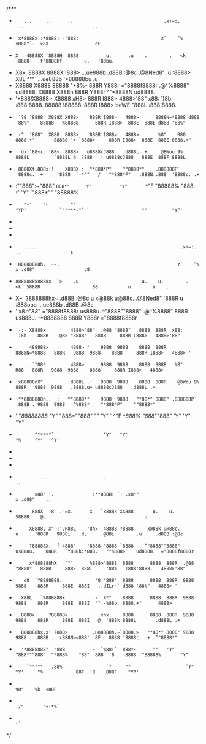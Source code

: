 /***
 *        ...     ..      ..                                 .x+=:.                       ...                         ..                  
 *      x*8888x.:*8888: -"888:                              z`    ^%                   xH88"`~ .x8X                 dF                    
 *     X   48888X `8888H  8888          u.      .u    .        .   <k                :8888   .f"8888Hf        u.   '88bu.                 
 *    X8x.  8888X  8888X  !888>   ...ue888b   .d88B :@8c     .@8Ned8"      .u       :8888>  X8L  ^""`   ...ue888b  '*88888bu        .u    
 *    X8888 X8888  88888   "*8%-  888R Y888r ="8888f8888r  .@^%8888"    ud8888.     X8888  X888h        888R Y888r   ^"*8888N    ud8888.  
 *    '*888!X8888> X8888  xH8>    888R I888>   4888>'88"  x88:  `)8b. :888'8888.    88888  !88888.      888R I888>  beWE "888L :888'8888. 
 *      `?8 `8888  X888X X888>    888R I888>   4888> '    8888N=*8888 d888 '88%"    88888   %88888      888R I888>  888E  888E d888 '88%" 
 *      -^  '888"  X888  8888>    888R I888>   4888>       %8"    R88 8888.+"       88888 '> `8888>     888R I888>  888E  888E 8888.+"    
 *       dx '88~x. !88~  8888>   u8888cJ888   .d888L .+     @8Wou 9%  8888L         `8888L %  ?888   ! u8888cJ888   888E  888F 8888L      
 *     .8888Xf.888x:!    X888X.:  "*888*P"    ^"8888*"    .888888P`   '8888c. .+     `8888  `-*""   /   "*888*P"   .888N..888  '8888c. .+ 
 *    :""888":~"888"     `888*"     'Y"          "Y"      `   ^"F      "88888%         "888.      :"      'Y"       `"888*""    "88888%   
 *        "~'    "~        ""                                            "YP'            `""***~"`                     ""         "YP'    
 *                                                                                                                                        
 *                                                                                                                                        
 *                                                                                                                                        
 *        .....                                                    .x+=:.         ..                  s                                   
 *     .H8888888h.  ~-.                                           z`    ^%  x .d88"                  :8                                   
 *     888888888888x  `>    .u    .                  u.    u.        .   <k  5888R                  .88           u.      .u    .         
 *    X~     `?888888hx~  .d88B :@8c        u      x@88k u@88c.    .@8Ned8"  '888R         u       :888ooo  ...ue888b   .d88B :@8c        
 *    '      x8.^"*88*"  ="8888f8888r    us888u.  ^"8888""8888"  .@^%8888"    888R      us888u.  -*8888888  888R Y888r ="8888f8888r       
 *     `-:- X8888x         4888>'88"  .@88 "8888"   8888  888R  x88:  `)8b.   888R   .@88 "8888"   8888     888R I888>   4888>'88"        
 *          488888>        4888> '    9888  9888    8888  888R  8888N=*8888   888R   9888  9888    8888     888R I888>   4888> '          
 *        .. `"88*         4888>      9888  9888    8888  888R   %8"    R88   888R   9888  9888    8888     888R I888>   4888>            
 *      x88888nX"      .  .d888L .+   9888  9888    8888  888R    @8Wou 9%    888R   9888  9888   .8888Lu= u8888cJ888   .d888L .+         
 *     !"*8888888n..  :   ^"8888*"    9888  9888   "*88*" 8888" .888888P`    .888B . 9888  9888   ^%888*    "*888*P"    ^"8888*"          
 *    '    "*88888888*       "Y"      "888*""888"    ""   'Y"   `   ^"F      ^*888%  "888*""888"    'Y"       'Y"          "Y"            
 *            ^"***"`                  ^Y"   ^Y'                               "%     ^Y"   ^Y'                                           
 *                                                                                                                                        
 *                                                                                                                                        
 *                                                                                                                                        
 *              ...                   ..                                              ..                                                  
 *            x88" !.              :**888H: `: .xH""                            x .d88"    ..                                             
 *           888X   8  .-=x.      X   `8888k XX888       u.    u.                5888R    @L               ..                  .u    .    
 *          X8888. X" :'.H88L    '8hx  48888 ?8888     x@88k u@88c.       u      '888R   9888i   .dL     .@88i        .u     .d88B :@8c   
 *          ?88888X.  f 4888"    '8888 '8888 `8888    ^"8888""8888"    us888u.    888R   `Y888k:*888.   ""%888>    ud8888.  ="8888f8888r  
 *         .x*888888hX   `"`      %888>'8888  8888      8888  888R  .@88 "8888"   888R     888E  888I     '88%   :888'8888.   4888>'88"   
 *        d8  `?8888888.            "8 '888"  8888      8888  888R  9888  9888    888R     888E  888I   ..dILr~` d888 '88%"   4888> '     
 *       X88L   `%888888k          .-` X*"    8888      8888  888R  9888  9888    888R     888E  888I  '".-%88b  8888.+"      4888>       
 *       8888x     ?88888>           .xhx.    8888      8888  888R  9888  9888    888R     888E  888I   @  '888k 8888L       .d888L .+    
 *       888888hx.x! ?888>         .H88888h.~`8888.>   "*88*" 8888" 9888  9888   .888B .  x888N><888'  8F   8888 '8888c. .+  ^"8888*"     
 *       '*8888888"  '888         .~  `%88!` '888*~      ""   'Y"   "888*""888"  ^*888%    "88"  888  '8    8888  "88888%       "Y"       
 *         `"""""   .88%                `"     ""                    ^Y"   ^Y'     "%            88F  '8    888F    "YP'                  
 *                                                                                              98"    %k  <88F                           
 *                                                                                            ./"       "+:*%`                            
 *                                                                                           ~`                                           
 */
